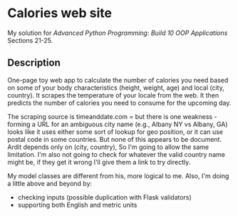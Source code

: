 # Calories web site 

My solution for *Advanced Python Programming: Build 10 OOP Applications* Sections 21-25.  

## Description
One-page toy web app to calculate the number of calories you need based on some of your body characteristics (height, weight, age) and local (city, country).  It scrapes the temperature of your locale from the web.  It then predicts the number of calories you need to consume for the upcoming day.

The scraping source is timeanddate.com = but there is one weakness - forming a URL for an ambiguous city name (e.g., Albany NY vs Albany, GA) looks like it uses either some sort of lookup for geo position, or it can use postal code in some countries.  But none of this appears to be document.  Ardit depends only on (city, country),  So I'm going to allow the same limitation.  I'm also not going to check for whatever the valid country name might be, if they get it wrong I'll give them a link to try directly.

My model classes are different from his, more logical to me.  Also, I'm doing a little above and beyond by:
  - checking inputs (possible duplication with Flask validators)
  - supporting both English and metric units
